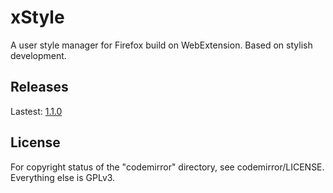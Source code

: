 # xStyle

A user style manager for Firefox build on WebExtension. Based on stylish development.

## Releases

Lastest: [1.1.0](https://github.com/FirefoxBar/xStyle/releases/tag/1.1.0)

## License

For copyright status of the "codemirror" directory, see codemirror/LICENSE. Everything else is GPLv3.